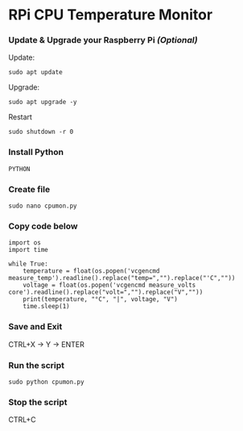 # RPi CPU Temperature Monitor

### Update & Upgrade your Raspberry Pi <em>(Optional)</em>

Update:
```
sudo apt update
```
Upgrade:
```
sudo apt upgrade -y
```
Restart
```
sudo shutdown -r 0
```

### Install Python

```
PYTHON
```

### Create file

```
sudo nano cpumon.py
```

### Copy code below

```
import os
import time

while True:
    temperature = float(os.popen('vcgencmd measure_temp').readline().replace("temp=","").replace("'C",""))
    voltage = float(os.popen('vcgencmd measure_volts core').readline().replace("volt=","").replace("V",""))
    print(temperature, "°C", "|", voltage, "V")
    time.sleep(1)
```

### Save and Exit

CTRL+X -> Y -> ENTER

### Run the script

```
sudo python cpumon.py
```

### Stop the script

CTRL+C

